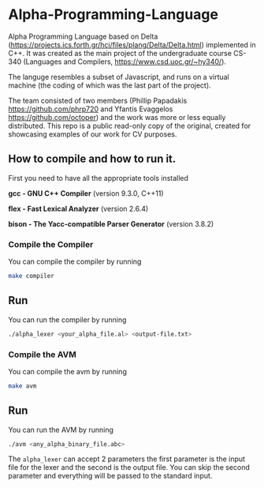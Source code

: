 # Alpha-Programming-Language
Alpha Programming Language based on Delta (https://projects.ics.forth.gr/hci/files/plang/Delta/Delta.html) implemented in C++. It was created as the main project of the undergraduate course CS-340 (Languages and Compilers, https://www.csd.uoc.gr/~hy340/).

The languge resembles a subset of Javascript, and runs on a virtual machine (the coding of which was the last part of the project).

The team consisted of two members (Phillip Papadakis https://github.com/phrp720 and  Yfantis Evaggelos https://github.com/octoper) and the work was more or less equally distributed. This repo is a public read-only copy of the original, created for showcasing examples of our work for CV purposes.


## How to compile and how to run it.

First you need to have all the appropriate tools installed

**gcc - GNU C++ Compiler** (version 9.3.0, C++11)

**flex - Fast Lexical Analyzer** (version 2.6.4)

**bison - The Yacc-compatible Parser Generator** (version 3.8.2)

### Compile the Compiler
You can compile the compiler by running

```bash
make compiler
```

## Run
You can run the compiler by running
```bash
./alpha_lexer <your_alpha_file.al> <output-file.txt>
```


### Compile the AVM
You can compile the avm by running

```bash
make avm
```

## Run
You can run the AVM by running
```bash
./avm <any_alpha_binary_file.abc>
```

The `alpha_lexer` can accept 2 parameters the first parameter is the input file for the lexer and the second is the output file.
You can skip the second parameter and everything will be passed to the standard input.
